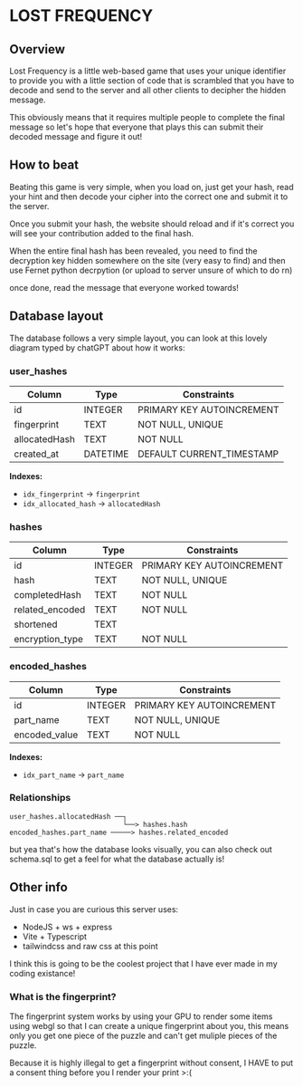 # LOST FREQUENCY

## Overview

Lost Frequency is a little web-based game that uses your unique identifier to provide you with a little section of code that is scrambled that you have to decode and send to the server and all other clients to decipher the hidden message.

This obviously means that it requires multiple people to complete the final message so let's hope that everyone that plays this can submit their decoded message and figure it out!

## How to beat

Beating this game is very simple, when you load on, just get your hash, read your hint and then decode your cipher into the correct one and submit it to the server.

Once you submit your hash, the website should reload and if it's correct you will see your contribution added to the final hash.

When the entire final hash has been revealed, you need to find the decryption key hidden somewhere on the site (very easy to find) and then use Fernet python decrpytion (or upload to server unsure of which to do rn)

once done, read the message that everyone worked towards!

## Database layout

The database follows a very simple layout, you can look at this lovely diagram typed by chatGPT about how it works:

### user_hashes

| Column        | Type         | Constraints                  |
|---------------|-------------|-------------------------------|
| id            | INTEGER     | PRIMARY KEY AUTOINCREMENT    |
| fingerprint   | TEXT        | NOT NULL, UNIQUE             |
| allocatedHash | TEXT        | NOT NULL                     |
| created_at    | DATETIME    | DEFAULT CURRENT_TIMESTAMP    |

**Indexes:**

- `idx_fingerprint` → `fingerprint`  
- `idx_allocated_hash` → `allocatedHash`  

### hashes

| Column          | Type     | Constraints                  |
|-----------------|---------|-------------------------------|
| id              | INTEGER | PRIMARY KEY AUTOINCREMENT    |
| hash            | TEXT    | NOT NULL, UNIQUE             |
| completedHash   | TEXT    | NOT NULL                     |
| related_encoded | TEXT    | NOT NULL                     |
| shortened       | TEXT    |                               |
| encryption_type | TEXT    | NOT NULL                     |

### encoded_hashes

| Column       | Type    | Constraints                  |
|--------------|--------|-------------------------------|
| id           | INTEGER | PRIMARY KEY AUTOINCREMENT    |
| part_name    | TEXT    | NOT NULL, UNIQUE             |
| encoded_value| TEXT    | NOT NULL                     |

**Indexes:**  

- `idx_part_name` → `part_name`  

### Relationships

```text
user_hashes.allocatedHash ──┐
                            └──> hashes.hash
encoded_hashes.part_name ─────> hashes.related_encoded
```

but yea that's how the database looks visually, you can also check out schema.sql to get a feel for what the database actually is!

## Other info

Just in case you are curious this server uses:

- NodeJS + ws + express
- Vite + Typescript
- tailwindcss and raw css at this point

I think this is going to be the coolest project that I have ever made in my coding existance!

### What is the fingerprint?

The fingerprint system works by using your GPU to render some items using webgl so that I can create a unique fingerprint about you, this means only you get one piece of the puzzle and can't get muliple pieces of the puzzle.

Because it is highly illegal to get a fingerprint without consent, I HAVE to put a consent thing before you I render your print >:(